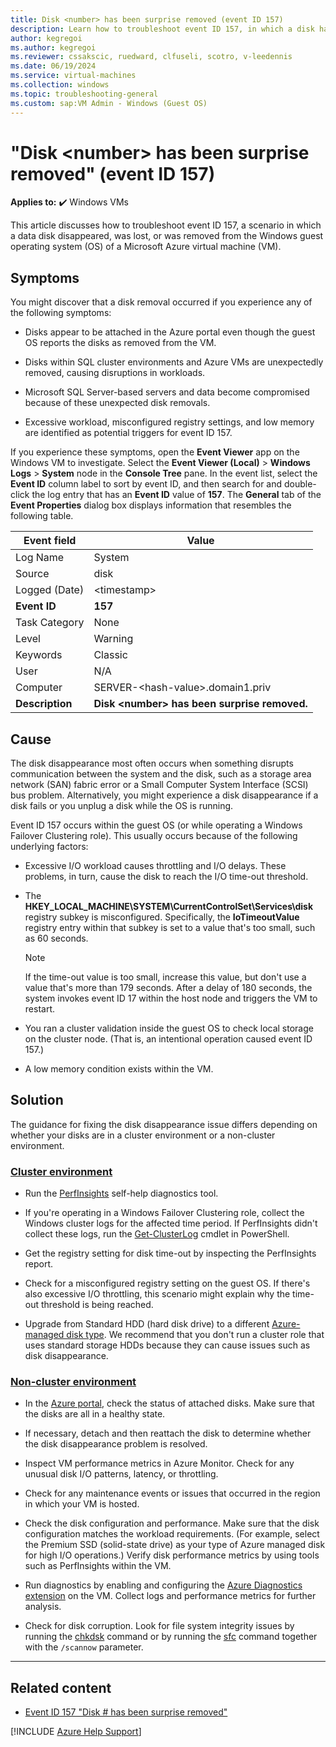 ```yaml
---
title: Disk <number> has been surprise removed (event ID 157)
description: Learn how to troubleshoot event ID 157, in which a disk has been surprise removed from an Azure virtual machine (VM) that runs Windows.
author: kegregoi
ms.author: kegregoi
ms.reviewer: cssakscic, ruedward, clfuseli, scotro, v-leedennis
ms.date: 06/19/2024
ms.service: virtual-machines
ms.collection: windows
ms.topic: troubleshooting-general
ms.custom: sap:VM Admin - Windows (Guest OS)
---
```

# "Disk \<number> has been surprise removed" (event ID 157)

**Applies to:** :heavy_check_mark: Windows VMs

This article discusses how to troubleshoot event ID 157, a scenario in which a data disk disappeared, was lost, or was removed from the Windows guest operating system (OS) of a Microsoft Azure virtual machine (VM).

## Symptoms

You might discover that a disk removal occurred if you experience any of the following symptoms:

- Disks appear to be attached in the Azure portal even though the guest OS reports the disks as removed from the VM.

- Disks within SQL cluster environments and Azure VMs are unexpectedly removed, causing disruptions in workloads.

- Microsoft SQL Server-based servers and data become compromised because of these unexpected disk removals.

- Excessive workload, misconfigured registry settings, and low memory are identified as potential triggers for event ID 157.

If you experience these symptoms, open the **Event Viewer** app on the Windows VM to investigate. Select the **Event Viewer (Local)** > **Windows Logs** > **System** node in the **Console Tree** pane. In the event list, select the **Event ID** column label to sort by event ID, and then search for and double-click the log entry that has an **Event ID** value of **157**. The **General** tab of the **Event Properties** dialog box displays information that resembles the following table.

| Event field     | Value                                         |
|-----------------|-----------------------------------------------|
| Log Name        | System                                        |
| Source          | disk                                          |
| Logged (Date)   | \<timestamp>                                  |
| **Event ID**    | **157**                                       |
| Task Category   | None                                          |
| Level           | Warning                                       |
| Keywords        | Classic                                       |
| User            | N/A                                           |
| Computer        | SERVER-\<hash-value>.domain1.priv             |
| **Description** | **Disk \<number> has been surprise removed.** |

## Cause

The disk disappearance most often occurs when something disrupts communication between the system and the disk, such as a storage area network (SAN) fabric error or a Small Computer System Interface (SCSI) bus problem. Alternatively, you might experience a disk disappearance if a disk fails or you unplug a disk while the OS is running.

Event ID 157 occurs within the guest OS (or while operating a Windows Failover Clustering role). This usually occurs because of the following underlying factors:

- Excessive I/O workload causes throttling and I/O delays. These problems, in turn, cause the disk to reach the I/O time-out threshold.

- The **HKEY_LOCAL_MACHINE\\SYSTEM\\CurrentControlSet\\Services\\disk** registry subkey is misconfigured. Specifically, the **IoTimeoutValue** registry entry within that subkey is set to a value that's too small, such as 60 seconds.

  > [!NOTE]
  > If the time-out value is too small, increase this value, but don't use a value that's more than 179 seconds. After a delay of 180 seconds, the system invokes event ID 17 within the host node and triggers the VM to restart.

- You ran a cluster validation inside the guest OS to check local storage on the cluster node. (That is, an intentional operation caused event ID 157.)

- A low memory condition exists within the VM.

## Solution

The guidance for fixing the disk disappearance issue differs depending on whether your disks are in a cluster environment or a non-cluster environment.

### [Cluster environment](#tab/cluster)

- Run the [PerfInsights](./how-to-use-perfInsights.md) self-help diagnostics tool.

- If you're operating in a Windows Failover Clustering role, collect the Windows cluster logs for the affected time period. If PerfInsights didn't collect these logs, run the [Get-ClusterLog](/powershell/module/failoverclusters/get-clusterlog) cmdlet in PowerShell.

- Get the registry setting for disk time-out by inspecting the PerfInsights report.

- Check for a misconfigured registry setting on the guest OS. If there's also excessive I/O throttling, this scenario might explain why the time-out threshold is being reached.

- Upgrade from Standard HDD (hard disk drive) to a different [Azure-managed disk type](/azure/virtual-machines/disks-types). We recommend that you don't run a cluster role that uses standard storage HDDs because they can cause issues such as disk disappearance.

### [Non-cluster environment](#tab/non-cluster)

- In the [Azure portal](https://portal.azure.com), check the status of attached disks. Make sure that the disks are all in a healthy state.

- If necessary, detach and then reattach the disk to determine whether the disk disappearance problem is resolved.

- Inspect VM performance metrics in Azure Monitor. Check for any unusual disk I/O patterns, latency, or throttling.

- Check for any maintenance events or issues that occurred in the region in which your VM is hosted.

- Check the disk configuration and performance. Make sure that the disk configuration matches the workload requirements. (For example, select the Premium SSD (solid-state drive) as your type of Azure managed disk for high I/O operations.) Verify disk performance metrics by using tools such as PerfInsights within the VM.

- Run diagnostics by enabling and configuring the [Azure Diagnostics extension](/azure/azure-monitor/agents/diagnostics-extension-overview) on the VM. Collect logs and performance metrics for further analysis.

- Check for disk corruption. Look for file system integrity issues by running the [chkdsk](/windows-server/administration/windows-commands/chkdsk?tabs=event-viewer) command or by running the [sfc](/windows-server/administration/windows-commands/sfc) command together with the `/scannow` parameter.

---

## Related content

- [Event ID 157 "Disk # has been surprise removed"](/archive/blogs/ntdebugging/event-id-157-disk-has-been-surprise-removed)

[!INCLUDE [Azure Help Support](../../../includes/azure-help-support.md)]
